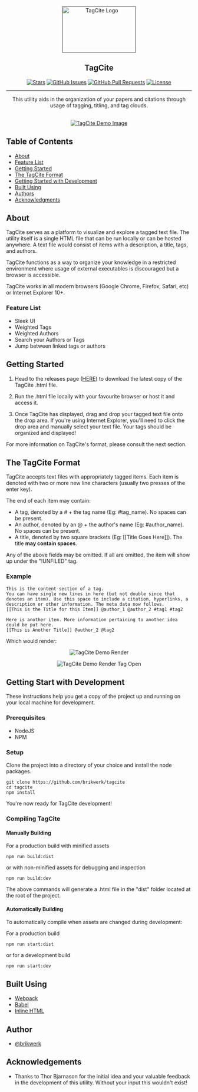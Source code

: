 <p align="center">
  <a href="" rel="noopener">
 <img width=200px height=125px src="https://i.imgur.com/IOQy69z.png" alt="TagCite Logo"></a>
</p>

<h2 align="center">TagCite</h2>

<div align="center">

  [![Stars](https://img.shields.io/github/stars/brikwerk/tagcite.svg)]() 
  [![GitHub Issues](https://img.shields.io/github/issues/brikwerk/tagcite.svg)](https://github.com/brikwerk/tagcite/issues)
  [![GitHub Pull Requests](https://img.shields.io/github/issues-pr/brikwerk/tagcite.svg)](https://github.com/brikwerk/tagcite/pulls)
  [![License](https://img.shields.io/badge/license-MIT-blue.svg)](/LICENSE)

</div>

---

<p align="center"> This utility aids in the organization of your papers and citations through usage of tagging, titling, and tag clouds.
    <br><br>
</p>

<p align="center">
  <a href="" rel="noopener">
 <img src="https://media.giphy.com/media/m93r25GMkg4nt67LT0/giphy.gif" alt="TagCite Demo Image"></a>
</p>

## Table of Contents
- [About](#about)
- [Feature List](#feature_list)
- [Getting Started](#getting_started)
- [The TagCite Format](#tagcite_format)
- [Getting Started with Development](#getting_started_dev)
- [Built Using](#built_using)
- [Authors](#authors)
- [Acknowledgments](#acknowledgement)

## About <a name = "about"></a>
TagCite serves as a platform to visualize and explore a tagged text file. The utility itself is a single HTML file that can be run locally or can be hosted anywhere. A text file would consist of items with a description, a title, tags, and authors.

TagCite functions as a way to organize your knowledge in a restricted environment where usage of external executables is discouraged but a browser is accessible.

TagCite works in all modern browsers (Google Chrome, Firefox, Safari, etc) or Internet Explorer 10+.

### Feature List <a name="feature_list"></a>
+ Sleek UI
+ Weighted Tags
+ Weighted Authors
+ Search your Authors or Tags
+ Jump between linked tags or authors

## Getting Started <a name="getting_started"></a>

1. Head to the releases page ([HERE](https://github.com/Brikwerk/tagcite/releases)) to download the latest copy of the TagCite .html file.

2. Run the .html file locally with your favourite browser or host it and access it.

3. Once TagCite has displayed, drag and drop your tagged text file onto the drop area. If you're using Internet Explorer, you'll need to click the drop area and manually select your text file. Your tags should be organized and displayed!

For more information on TagCite's format, please consult the next section.

## The TagCite Format <a name="tagcite_format"></a>

TagCite accepts text files with appropriately tagged items. Each item is denoted with two or more new line characters (usually two presses of the enter key).

The end of each item may contain:
- A tag, denoted by a # + the tag name (Eg: #tag_name). No spaces can be present.
- An author, denoted by an @ + the author's name (Eg: #author_name). No spaces can be present.
- A title, denoted by two square brackets (Eg: [[Title Goes Here]]). The title **may contain spaces**.

Any of the above fields may be omitted. If all are omitted, the item will show up under the "!UNFILED" tag.

### Example

```
This is the content section of a tag.
You can have single new lines in here (but not double since that denotes an item). Use this space to include a citation, hyperlinks, a description or other information. The meta data now follows. 
[[This is the Title for this Item]] @author_1 @author_2 #tag1 #tag2

Here is another item. More information pertaining to another idea could be put here.
[[This is Another Title]] @author_2 @tag2
```

Which would render:

<p align="center">
 <img src="https://i.imgur.com/SHnvK06.png" alt="TagCite Demo Render"></a>
</p>

<p align="center">
 <img src="https://i.imgur.com/Oh213OY.png" alt="TagCite Demo Render Tag Open"></a>
</p>

## Getting Start with Development <a name="getting_started_dev"></a>
These instructions help you get a copy of the project up and running on your local machine for development.

### Prerequisites
+ NodeJS
+ NPM

### Setup
Clone the project into a directory of your choice and install the node packages.

```
git clone https://github.com/brikwerk/tagcite
cd tagcite
npm install
```

You're now ready for TagCite development!

### Compiling TagCite

#### Manually Building
For a production build with minified assets
```
npm run build:dist
```

or with non-minified assets for debugging and inspection

```
npm run build:dev
```
The above commands will generate a .html file in the "dist" folder located at the root of the project.

#### Automatically Building

To automatically compile when assets are changed during development:

For a production build
```
npm run start:dist
```

or for a development build
```
npm run start:dev
```

## Built Using <a name="built_using"></a>
- [Webpack](https://webpack.js.org)
- [Babel](https://babeljs.io)
- [Inline HTML](https://github.com/popeindustries/inline-source)

## Author <a name="authors"></a>
- [@brikwerk](https://github.com/brikwerk)

## Acknowledgements <a name="acknowledgement"></a>
- Thanks to Thor Bjarnason for the initial idea and your valuable feedback in the development of this utility. Without your input this wouldn't exist!